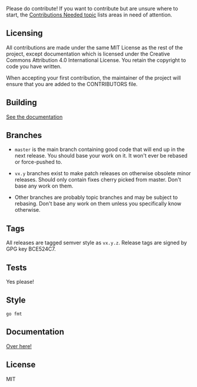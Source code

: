 Please do contribute! If you want to contribute but are unsure where to
start, the [Contributions Needed
topic](http://discourse.syncthing.net/t/contributions-needed/49)
lists areas in need of attention.

## Licensing

All contributions are made under the same MIT License as the rest of the
project, except documentation which is licensed under the Creative
Commons Attribution 4.0 International License. You retain the copyright
to code you have written.

When accepting your first contribution, the maintainer of the project
will ensure that you are added to the CONTRIBUTORS file.

## Building

[See the
documentation](http://discourse.syncthing.net/t/building-syncthing/44)

## Branches

 - `master` is the main branch containing good code that will end up in
   the next release. You should base your work on it. It won't ever be
   rebased or force-pushed to.

 - `vx.y` branches exist to make patch releases on otherwise obsolete
   minor releases. Should only contain fixes cherry picked from master.
   Don't base any work on them.

 - Other branches are probably topic branches and may be subject to
   rebasing. Don't base any work on them unless you specifically know
   otherwise.

## Tags

All releases are tagged semver style as `vx.y.z`. Release tags are
signed by GPG key BCE524C7.

## Tests

Yes please!

## Style

`go fmt`

## Documentation

[Over here!](http://discourse.syncthing.net/category/documentation)

## License

MIT

